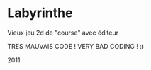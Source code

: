 Labyrinthe
==========

Vieux jeu 2d de "course" avec éditeur

TRES MAUVAIS CODE !
VERY BAD CODING ! :)

2011
